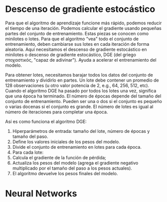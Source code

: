 # Descenso de gradiente estocástico

Para que el algoritmo de aprendizaje funcione más rápido, podemos reducir el tiempo de una iteración.
Podemos calcular el gradiente usando pequeñas partes del conjunto de entrenamiento. Estas piezas se conocen como minilotes o lotes. Para que el algoritmo "vea" todo el conjunto de entrenamiento, deben cambiarse sus lotes en cada iteración de forma aleatoria. Aquí necesitamos el descenso de gradiente estocástico en minilotes o descenso de gradiente estocástico, DGE (del griego στοχαστικός, "capaz de adivinar"). Ayuda a acelerar el entrenamiento del modelo.

Para obtener lotes, necesitamos barajar todos los datos del conjunto de entrenamiento y dividirlo en partes. Un lote debe contener un promedio de 128 observaciones (u otro valor potencia de 2, e.g., 64, 256, 512, etc). Cuando el algoritmo DGE ha pasado por todos los lotes una vez, significa que una época ha terminado. El número de épocas depende del tamaño del conjunto de entrenamiento. Pueden ser una o dos si el conjunto es pequeño o varias docenas si el conjunto es grande. El número de lotes es igual al número de iteraciones para completar una época.

Así es como funciona el algoritmo DGE:

1. Hiperparámetros de entrada: tamaño del lote, número de épocas y tamaño del paso.
2. Define los valores iniciales de los pesos del modelo.
3. Divide el conjunto de entrenamiento en lotes para cada época.
4. Para cada lote: 
 1. Calcula el gradiente de la función de pérdida;
 2. Actualiza los pesos del modelo (agrega el gradiente negativo multiplicado por el tamaño del paso a los pesos actuales).
5. El algoritmo devuelve los pesos finales del modelo.


# Neural Networks

